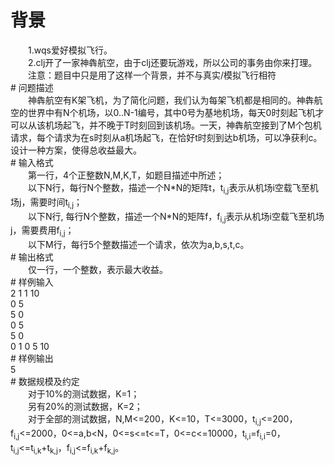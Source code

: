 <div id="pcont1" style="margin-top:20px; display:block;">

# 背景

<div class="pdcont">　　1.wqs爱好模拟飞行。<br/>
　　2.clj开了一家神犇航空，由于clj还要玩游戏，所以公司的事务由你来打理。<br/>
　　注意：题目中只是用了这样一个背景，并不与真实/模拟飞行相符</div>
# 问题描述

<div class="pdcont">　　神犇航空有K架飞机，为了简化问题，我们认为每架飞机都是相同的。神犇航空的世界中有N个机场，以0..N-1编号，其中0号为基地机场，每天0时刻起飞机才可以从该机场起飞，并不晚于T时刻回到该机场。一天，神犇航空接到了M个包机请求，每个请求为在s时刻从a机场起飞，在恰好t时刻到达b机场，可以净获利c。设计一种方案，使得总收益最大。</div>
# 输入格式

<div class="pdcont">　　第一行，4个正整数N,M,K,T，如题目描述中所述；<br/>
　　以下N行，每行N个整数，描述一个N*N的矩阵t，t­<sub>i,j</sub>表示从机场i空载飞至机场j，需要时间t<sub>i,j</sub>；<br/>
　　以下N行, 每行N个整数，描述一个N*N的矩阵f，f­<sub>i,j</sub>表示从机场i空载飞至机场j，需要费用f<sub>i,j</sub>；<br/>
　　以下M行，每行5个整数描述一个请求，依次为a,b,s,t,c。</div>
# 输出格式

<div class="pdcont">　　仅一行，一个整数，表示最大收益。</div>
# 样例输入

<div class="pddata">2 1 1 10<br/>
0 5<br/>
5 0<br/>
0 5<br/>
5 0<br/>
0 1 0 5 10</div>
# 样例输出

<div class="pddata">5</div>
# 数据规模及约定

<div class="pdcont">　　对于10%的测试数据，K=1；<br/>
　　另有20%的测试数据，K=2；<br/>
　　对于全部的测试数据，N,M&lt;=200，K&lt;=10，T&lt;=3000，t<sub>i,j</sub>&lt;=200，f<sub>i,j</sub>&lt;=2000，0&lt;=a,b&lt;N，0&lt;=s&lt;=t&lt;=T，0&lt;=c&lt;=10000，t<sub>i,i</sub>=f<sub>i,i</sub>=0，t<sub>i,j</sub>&lt;=t<sub>i,k</sub>+t<sub>k,j</sub>，f<sub>i,j</sub>&lt;=f<sub>i,k</sub>+f<sub>k,j</sub>。</div>

</div>